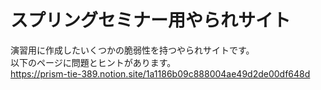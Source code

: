 # スプリングセミナー用やられサイト 
演習用に作成したいくつかの脆弱性を持つやられサイトです。  
以下のページに問題とヒントがあります。  
https://prism-tie-389.notion.site/1a1186b09c888004ae49d2de00df648d
